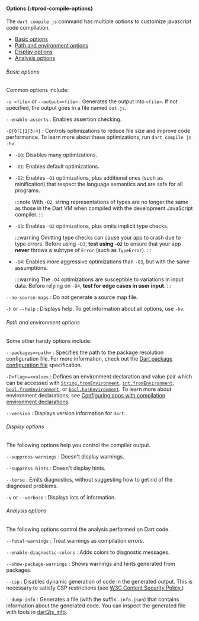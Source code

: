 #### Options {:#prod-compile-options}

The `dart compile js` command has multiple options
to customize javascript code compilation.

* [Basic options](#basic-options)
* [Path and environment options](#path-and-environment-options)
* [Display options](#display-options)
* [Analysis options](#analysis-options)

###### Basic options

Common options include:

`-o <file>` or `--output=<file>`
: Generates the output into `<file>`. 
  If not specified, the output goes in a file named `out.js`.

`--enable-asserts`
: Enables assertion checking.

`-O{0|1|2|3|4}`
: Controls optimizations to reduce file size and
  improve code performance.
  To learn more about these optimizations, 
  run `dart compile js -hv`.

  * `-O0`: Disables many optimizations.
  * `-O1`: Enables default optimizations.
  * `-O2`: Enables `-O1` optimizations, plus additional ones
    (such as minification) that respect the language semantics and
    are safe for all programs.

    :::note
    With `-O2`, string representations of types are no longer the same as
    those in the Dart VM when compiled with the development JavaScript compiler.
    :::
  * `-O3`: Enables `-O2` optimizations, plus omits implicit type checks.
    
    :::warning
    Omitting type checks can cause your app to crash due to type errors.
    Before using `-O3`, **test using `-O2`** to ensure that your app
    **never** throws a subtype of `Error` (such as `TypeError`).
    :::
  * `-O4`: Enables more aggressive optimizations than `-O3`,
    but with the same assumptions.
    
    :::warning
    The `-O4` optimizations are susceptible to variations in input data.
    Before relying on `-O4`, **test for edge cases in user input**.
    :::

`--no-source-maps`
: Do not generate a source map file.

`-h` or `--help`
: Displays help. To get information about all options, use `-hv`.


###### Path and environment options

Some other handy options include:

`--packages=<path>`
: Specifies the path to the package resolution configuration file.
  For more information, check out the
  [Dart package configuration file][] specification.

`-D<flag>=<value>`
: Defines an environment declaration and value pair
  which can be accessed with 
  [`String.fromEnvironment`][], [`int.fromEnvironment`][], 
  [`bool.fromEnvironment`][], or [`bool.hasEnvironment`][].
  To learn more about environment declarations,
  see [Configuring apps with compilation environment declarations][].

`--version`
: Displays version information for `dart`.

[Dart package configuration file]: https://github.com/dart-lang/language/blob/main/accepted/2.8/language-versioning/package-config-file-v2.md
[`String.fromEnvironment`]: {{site.dart-api}}/{{site.sdkInfo.channel}}/dart-core/String/String.fromEnvironment.html
[`int.fromEnvironment`]: {{site.dart-api}}/{{site.sdkInfo.channel}}/dart-core/int/int.fromEnvironment.html
[`bool.fromEnvironment`]: {{site.dart-api}}/{{site.sdkInfo.channel}}/dart-core/bool/bool.fromEnvironment.html
[`bool.hasEnvironment`]: {{site.dart-api}}/{{site.sdkInfo.channel}}/dart-core/bool/bool.hasEnvironment.html
[Configuring apps with compilation environment declarations]: /guides/environment-declarations

###### Display options

The following options help you control the compiler output.

`--suppress-warnings`
: Doesn't display warnings.

`--suppress-hints`
: Doesn't display hints.

`--terse`
: Emits diagnostics, 
  without suggesting how to get rid of the diagnosed problems.

`-v` or `--verbose`
: Displays lots of information.


###### Analysis options

The following options control the analysis performed on Dart code.

`--fatal-warnings`
: Treat warnings as compilation errors.

`--enable-diagnostic-colors`
: Adds colors to diagnostic messages.

`--show-package-warnings`
: Shows warnings and hints generated from packages.

`--csp`
: Disables dynamic generation of code in the generated output.
  This is necessary to satisfy CSP restrictions
  (see [W3C Content Security Policy.](https://www.w3.org/TR/CSP/))

`--dump-info`
: Generates a file (with the suffix `.info.json`)
  that contains information about the generated code.
  You can inspect the generated file with tools in
  [dart2js_info](/go/dart2js-info).
